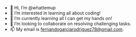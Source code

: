 - 👋 Hi, I’m @whattemup
- 👀 I’m interested in learning all about coding!
- 🌱 I’m currently learning all I can get my hands on!
- 💞️ I’m looking to collaborate on resolving challenging tasks. 
- 📫 My email is fernandogarciarodriguez78@gmail.com.

<!---
whattemup/whattemup is a ✨ special ✨ repository because its `README.md` (this file) appears on your GitHub profile.
You can click the Preview link to take a look at your changes.
--->
